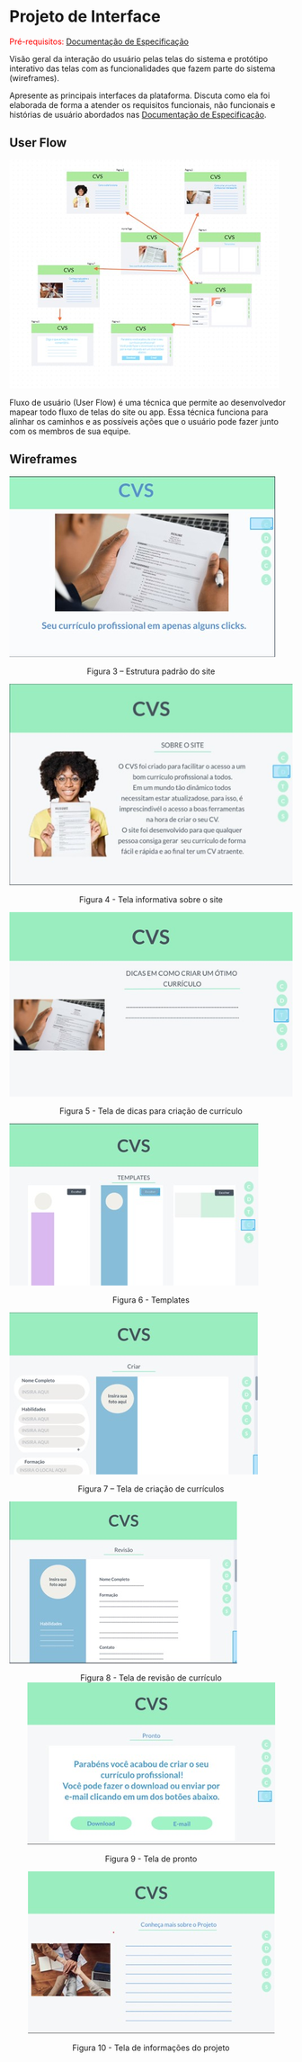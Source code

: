 
# Projeto de Interface

<span style="color:red">Pré-requisitos: <a href="2-Especificação do Projeto.md"> Documentação de Especificação</a></span>

Visão geral da interação do usuário pelas telas do sistema e protótipo interativo das telas com as funcionalidades que fazem parte do sistema (wireframes).

 Apresente as principais interfaces da plataforma. Discuta como ela foi elaborada de forma a atender os requisitos funcionais, não funcionais e histórias de usuário abordados nas <a href="2-Especificação do Projeto.md"> Documentação de Especificação</a>.

## User Flow

![UserFlow](img/flow.jpeg)

Fluxo de usuário (User Flow) é uma técnica que permite ao desenvolvedor mapear todo fluxo de telas do site ou app. Essa técnica funciona para alinhar os caminhos e as possíveis ações que o usuário pode fazer junto com os membros de sua equipe.



## Wireframes


![HomePage](img/homepage.jpg)

<center>Figura 3 – Estrutura padrão do site </center>



![Pag2](img/pag2.jpg)

<center>Figura 4 - Tela informativa sobre o site  </center>



![Pag3](img/pag3.jpg)

<center>Figura 5 - Tela de dicas para criação de currículo   </center>



![Pag4](img/pag4.jpg)

<center>Figura 6 - Templates   </center>



![Pag5](img/pag5.jpg)

<center>Figura 7 – Tela de criação de currículos </center>



![Pag6](img/pag6.jpg)

<center>Figura 8 - Tela de revisão de currículo  </center<


 
![Pag7](img/pag7.jpg)

 <center>Figura 9 - Tela de pronto  </center>


 
![Pag8](img/pag8.jpg)

 <center>Figura 10 - Tela de informações do projeto  </center>
